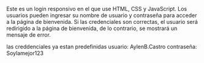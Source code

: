 Este es un login responsivo en el que use HTML, CSS y JavaScript. Los usuarios pueden ingresar su nombre de usuario y contraseña para acceder a la página de bienvenida. Si las credenciales  son correctas, el usuario será redirigido a la página de bienvenida, de lo contrario, se mostrará un mensaje de error.

las creddenciales ya estan predefinidas 
usuario: AylenB.Castro
contraseña: Soylamejor123


